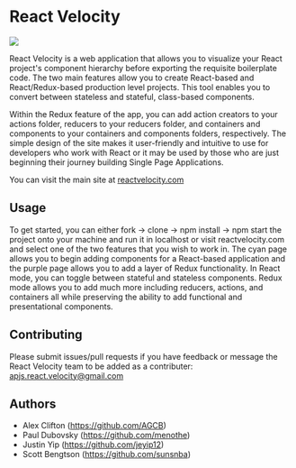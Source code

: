 # React Velocity

![](http://gph.is/2pAwMue)

React Velocity is a web application that allows you to visualize your React project's component hierarchy before exporting the requisite boilerplate code. The two main features allow you to create React-based and React/Redux-based production level projects. This tool enables you to convert between stateless and stateful, class-based components.

Within the Redux feature of the app, you can add action creators to your actions folder, reducers to your reducers folder, and containers and components to your containers and components folders, respectively. The simple design of the site makes it user-friendly and intuitive to use for developers who work with React or it may be used by those who are just beginning their journey building Single Page Applications.

You can visit the main site at [reactvelocity.com](http://reactvelocity.com)

## Usage

To get started, you can either fork -> clone -> npm install -> npm start the project onto your machine and run it in localhost or visit reactvelocity.com and select one of the two features that you wish to work in. The cyan page allows you to begin adding components for a React-based application and the purple page allows you to add a layer of Redux functionality. In React mode, you can toggle between stateful and stateless components. Redux mode allows you to add much more including reducers, actions, and containers all while preserving the ability to add functional and presentational components.


## Contributing

Please submit issues/pull requests if you have feedback or message the React Velocity team to be added as a contributer: apjs.react.velocity@gmail.com

## Authors

* Alex Clifton (https://github.com/AGCB)
* Paul Dubovsky (https://github.com/menothe)
* Justin Yip (https://github.com/jeyip12)
* Scott Bengtson (https://github.com/sunsnba)
